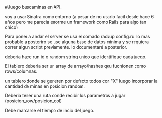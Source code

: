 #Juego buscaminas en API.

voy a usar Sinatra como entorno (a pesar de no usarlo facil desde hace 6 años pero me parecia enorme un framework como Rails para algo tan chico)

Para poner a andar el server se usa el comado rackup config.ru.
lo mas probable a posteriro se use alguna base de datos minima y se requiera correr algun script previamente. lo documentaré a posterior.


deberia hace run id o random string unico que identifique cada juego.

El tablero deberia ser un array de arrayo/hashes qeu fucnionen como rows/columnas.

un tablero donde se generen por defecto todos con "X" luego incorporar la cantidad de minas en posicion random.

Deberia tener una ruta donde recibir los parametros a jugar (posicion_row/posicion_col)

Debe marcarse el tiempo de incio del juego.  
